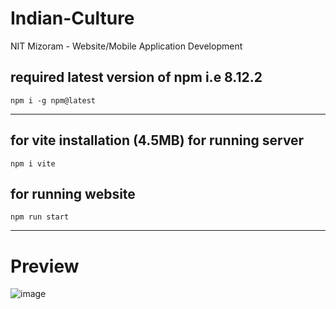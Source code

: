 # Indian-Culture
 NIT Mizoram - Website/Mobile Application Development

## required latest version of npm i.e 8.12.2 
```node
npm i -g npm@latest 
```

---

## for vite installation (4.5MB) for running server 

```node 
npm i vite 
```
## for running website 
```node 
npm run start
```
---
# Preview
![image](./images/preview.png)
